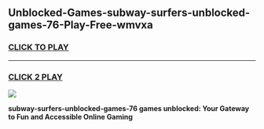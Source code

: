 
## Unblocked-Games-subway-surfers-unblocked-games-76-Play-Free-wmvxa
<h3>
<a href="https://premium76.site?title=subway-surfers-unblocked-games-76&ref=09A">CLICK TO PLAY</a></h3>
<hr>

<h3>
<a href="https://premium76.site?title=subway-surfers-unblocked-games-76&ref=09A">CLICK 2 PLAY</a>
  
</h3>

<a href="https://premium76.site?title=subway-surfers-unblocked-games-76&ref=09A"><img src="https://clearcache.store/games.png"></a>


**subway-surfers-unblocked-games-76 games unblocked: Your Gateway to Fun and Accessible Online Gaming**
